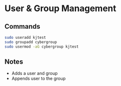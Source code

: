 # User & Group Management

## Commands
```bash
sudo useradd kjtest
sudo groupadd cybergroup
sudo usermod -aG cybergroup kjtest
```

## Notes
- Adds a user and group
- Appends user to the group
